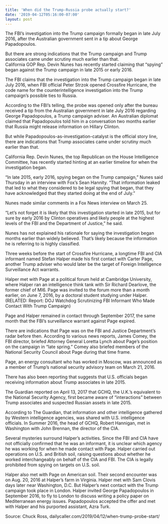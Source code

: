 ```yaml
---
title: 'When did the Trump-Russia probe actually start?'
date: '2019-04-12T05:16:00-07:00'
layout: post
---
```


The FBI’s investigation into the Trump campaign formally began in late July 2016, after the Australian government sent in a tip about George Papadopoulos.

But there are strong indications that the Trump campaign and Trump associates came under scrutiny much earlier than that.  
California GOP Rep. Devin Nunes has recently started claiming that “spying” began against the Trump campaign in late 2015 or early 2016.

The FBI claims that the investigation into the Trump campaign began in late July 2016, when FBI official Peter Strzok opened Crossfire Hurricane, the code name for the counterintelligence investigation into the Trump campaign’s possible ties to Russia.

According to the FBI’s telling, the probe was opened only after the bureau received a tip from the Australian government in late July 2016 regarding George Papadopoulos, a Trump campaign adviser. An Australian diplomat claimed that Papadopoulos told him in a conversation two months earlier that Russia might release information on Hillary Clinton.

But while Papadopoulos-as-investigation-catalyst is the official story line, there are indications that Trump associates came under scrutiny much earlier than that.

California Rep. Devin Nunes, the top Republican on the House Intelligence Committee, has recently started hinting at an earlier timeline for when the investigation began.

“In late 2015, early 2016, spying began on the Trump campaign,” Nunes said Thursday in an interview with Fox’s Sean Hannity. “That information leaked that led to what they considered to be legal spying that began, that they have acknowledged that they started doing at the end of July.”

Nunes made similar comments in a Fox News interview on March 25.

“Let’s not forget it is likely that this investigation started in late 2015, but for sure by early 2016 by Clinton operatives and likely people at the highest levels of the FBI and the Department of Justice,” he said.

Nunes has not explained his rationale for saying the investigation began months earlier than widely believed. That’s likely because the information he is referring to is highly classified.

Three weeks before the start of Crossfire Hurricane, a longtime FBI and CIA informant named Stefan Halper made his first contact with Carter Page, another Trump adviser who would later be the target of Foreign Intelligence Surveillance Act warrants.

Halper met with Page at a political forum held at Cambridge University, where Halper ran an intelligence think tank with Sir Richard Dearlove, the former chief of MI6. Page was invited to the forum more than a month earlier, on June 7, 2016, by a doctoral student studying under Halper. (RELATED: Report: DOJ Watchdog Scrutinizing FBI Informant Who Made Contact With Trump Campaign)

Page and Halper remained in contact through September 2017, the same month that the FBI’s surveillance warrant against Page expired.

There are indications that Page was on the FBI and Justice Department’s radar before then. According to various news reports, James Comey, the FBI director, briefed Attorney General Loretta Lynch about Page’s position on the campaign in “late spring.” Comey also briefed members of the National Security Council about Page during that time frame.

Page, an energy consultant who has worked in Moscow, was announced as a member of Trump’s national security advisory team on March 21, 2016.

There has also been reporting that suggests that U.S. officials began receiving information about Trump associates in late 2015.

The Guardian reported on April 13, 2017 that GCHQ, the U.K.’s equivalent to the National Security Agency, first became aware of “interactions” between Trump associates and suspected Russian assets in late 2015.

According to The Guardian, that information and other intelligence gathered by Western intelligence agencies, was shared with U.S. intelligence officials. In Summer 2016, the head of GCHQ, Robert Hannigan, met in Washington with John Brennan, the director of the CIA.

Several mysteries surround Halper’s activities. Since the FBI and CIA have not officially confirmed that he was an informant, it is unclear which agency he was working for when he made contact with Page. Halper carried out operations on U.S. and British soil, raising questions about whether he worked interchangeably on behalf of the CIA and FBI. The CIA is legally prohibited from spying on targets on U.S. soil.

Halper also met with Page on American soil. Their second encounter was on Aug. 20, 2016 at Halper’s farm in Virginia. Halper met with Sam Clovis days later near Washington, D.C. But Halper’s next contact with the Trump campaign took place in London. Halper invited George Papadopoulos in September 2016, to fly to London to discuss writing a policy paper on Mediterranean energy issues. Papadopoulos accepted the offer and met with Halper and his purported assistant, Azra Turk.

Source: Chuck Ross, dailycaller.com/2019/04/12/when-trump-probe-start/